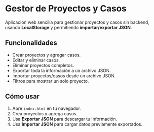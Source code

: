 # Gestor de Proyectos y Casos

Aplicación web sencilla para gestionar proyectos y casos sin backend, usando **LocalStorage** y permitiendo **importar/exportar JSON**.

## Funcionalidades
- Crear proyectos y agregar casos.
- Editar y eliminar casos.
- Eliminar proyectos completos.
- Exportar toda la información a un archivo JSON.
- Importar proyectos/casos desde un archivo JSON.
- Filtros para mostrar un solo proyecto.

## Cómo usar
1. Abre `index.html` en tu navegador.
2. Crea proyectos y agrega casos.
3. Usa **Exportar JSON** para descargar tu información.
4. Usa **Importar JSON** para cargar datos previamente exportados.



